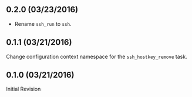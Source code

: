 ## 0.2.0 (03/23/2016)

* Rename `ssh_run` to `ssh`.

## 0.1.1 (03/21/2016)

Change configuration context namespace for the `ssh_hostkey_remove` task.

## 0.1.0 (03/21/2016)

Initial Revision
